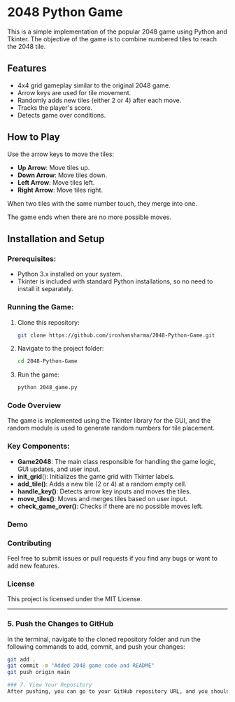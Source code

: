 # 2048 Python Game

This is a simple implementation of the popular 2048 game using Python and Tkinter. The objective of the game is to combine numbered tiles to reach the 2048 tile.

## Features

- 4x4 grid gameplay similar to the original 2048 game.
- Arrow keys are used for tile movement.
- Randomly adds new tiles (either 2 or 4) after each move.
- Tracks the player's score.
- Detects game over conditions.

## How to Play

Use the arrow keys to move the tiles:

- **Up Arrow**: Move tiles up.
- **Down Arrow**: Move tiles down.
- **Left Arrow**: Move tiles left.
- **Right Arrow**: Move tiles right.

When two tiles with the same number touch, they merge into one.

The game ends when there are no more possible moves.

## Installation and Setup

### Prerequisites:
- Python 3.x installed on your system.
- Tkinter is included with standard Python installations, so no need to install it separately.

### Running the Game:

1. Clone this repository:
   ```bash
   git clone https://github.com/iroshansharma/2048-Python-Game.git

2. Navigate to the project folder:
   ```bash
   cd 2048-Python-Game
3. Run the game:
   ```bash
   python 2048_game.py

### Code Overview
The game is implemented using the Tkinter library for the GUI, and the random module is used to generate random numbers for tile placement.

### Key Components:
- **Game2048**: The main class responsible for handling the game logic, GUI updates, and user input.
- **init_grid**(): Initializes the game grid with Tkinter labels.
- **add_tile()**: Adds a new tile (2 or 4) at a random empty cell.
- **handle_key()**: Detects arrow key inputs and moves the tiles.
- **move_tiles()**: Moves and merges tiles based on user input.
- **check_game_over()**: Checks if there are no possible moves left.

### Demo

### Contributing
Feel free to submit issues or pull requests if you find any bugs or want to add new features.

### License
This project is licensed under the MIT License.

---


### 5. **Push the Changes to GitHub**
   In the terminal, navigate to the cloned repository folder and run the following commands to add, commit, and push your changes:

   ```bash
   git add .
   git commit -m "Added 2048 game code and README"
   git push origin main

### 7. View Your Repository
After pushing, you can go to your GitHub repository URL, and you should see your README.md file displayed with your code and instructions.
